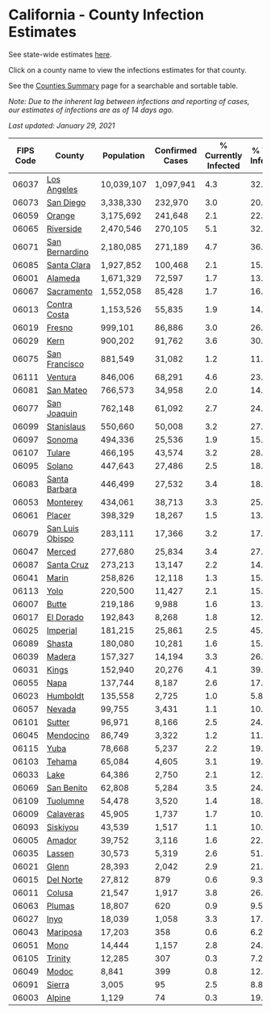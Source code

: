 # California - County Infection Estimates

See state-wide estimates [here](/infections/us-ca).

Click on a county name to view the infections estimates for that county.

See the [Counties Summary](/infections/summary-counties) page for a searchable and sortable table.

*Note: Due to the inherent lag between infections and reporting of cases, our estimates of infections are as of 14 days ago.*

*Last updated: January 29, 2021*

|   FIPS Code |                             County |   Population |   Confirmed Cases |   % Currently Infected |   % Total Infected |
|-------------|------------------------------------|--------------|-------------------|------------------------|--------------------|
|       06037 |         [Los Angeles](los-angeles) |   10,039,107 |         1,097,941 |                    4.3 |               32.8 |
|       06073 |             [San Diego](san-diego) |    3,338,330 |           232,970 |                    3.0 |               20.5 |
|       06059 |                   [Orange](orange) |    3,175,692 |           241,648 |                    2.1 |               22.9 |
|       06065 |             [Riverside](riverside) |    2,470,546 |           270,105 |                    5.1 |               32.0 |
|       06071 |   [San Bernardino](san-bernardino) |    2,180,085 |           271,189 |                    4.7 |               36.2 |
|       06085 |         [Santa Clara](santa-clara) |    1,927,852 |           100,468 |                    2.1 |               15.5 |
|       06001 |                 [Alameda](alameda) |    1,671,329 |            72,597 |                    1.7 |               13.0 |
|       06067 |           [Sacramento](sacramento) |    1,552,058 |            85,428 |                    1.7 |               16.3 |
|       06013 |       [Contra Costa](contra-costa) |    1,153,526 |            55,835 |                    1.9 |               14.5 |
|       06019 |                   [Fresno](fresno) |      999,101 |            86,886 |                    3.0 |               26.0 |
|       06029 |                       [Kern](kern) |      900,202 |            91,762 |                    3.6 |               30.7 |
|       06075 |     [San Francisco](san-francisco) |      881,549 |            31,082 |                    1.2 |               11.2 |
|       06111 |                 [Ventura](ventura) |      846,006 |            68,291 |                    4.6 |               23.2 |
|       06081 |             [San Mateo](san-mateo) |      766,573 |            34,958 |                    2.0 |               14.0 |
|       06077 |         [San Joaquin](san-joaquin) |      762,148 |            61,092 |                    2.7 |               24.1 |
|       06099 |           [Stanislaus](stanislaus) |      550,660 |            50,008 |                    3.2 |               27.1 |
|       06097 |                   [Sonoma](sonoma) |      494,336 |            25,536 |                    1.9 |               15.2 |
|       06107 |                   [Tulare](tulare) |      466,195 |            43,574 |                    3.2 |               28.7 |
|       06095 |                   [Solano](solano) |      447,643 |            27,486 |                    2.5 |               18.0 |
|       06083 |     [Santa Barbara](santa-barbara) |      446,499 |            27,532 |                    3.4 |               18.7 |
|       06053 |               [Monterey](monterey) |      434,061 |            38,713 |                    3.3 |               25.9 |
|       06061 |                   [Placer](placer) |      398,329 |            18,267 |                    1.5 |               13.4 |
|       06079 | [San Luis Obispo](san-luis-obispo) |      283,111 |            17,366 |                    3.2 |               17.7 |
|       06047 |                   [Merced](merced) |      277,680 |            25,834 |                    3.4 |               27.8 |
|       06087 |           [Santa Cruz](santa-cruz) |      273,213 |            13,147 |                    2.2 |               14.0 |
|       06041 |                     [Marin](marin) |      258,826 |            12,118 |                    1.3 |               15.3 |
|       06113 |                       [Yolo](yolo) |      220,500 |            11,427 |                    2.1 |               15.3 |
|       06007 |                     [Butte](butte) |      219,186 |             9,988 |                    1.6 |               13.2 |
|       06017 |             [El Dorado](el-dorado) |      192,843 |             8,268 |                    1.8 |               12.4 |
|       06025 |               [Imperial](imperial) |      181,215 |            25,861 |                    2.5 |               45.2 |
|       06089 |                   [Shasta](shasta) |      180,080 |            10,281 |                    1.6 |               15.9 |
|       06039 |                   [Madera](madera) |      157,327 |            14,194 |                    3.3 |               26.6 |
|       06031 |                     [Kings](kings) |      152,940 |            20,276 |                    4.1 |               39.9 |
|       06055 |                       [Napa](napa) |      137,744 |             8,187 |                    2.6 |               17.2 |
|       06023 |               [Humboldt](humboldt) |      135,558 |             2,725 |                    1.0 |                5.8 |
|       06057 |                   [Nevada](nevada) |       99,755 |             3,431 |                    1.1 |               10.1 |
|       06101 |                   [Sutter](sutter) |       96,971 |             8,166 |                    2.5 |               24.6 |
|       06045 |             [Mendocino](mendocino) |       86,749 |             3,322 |                    1.2 |               11.2 |
|       06115 |                       [Yuba](yuba) |       78,668 |             5,237 |                    2.2 |               19.3 |
|       06103 |                   [Tehama](tehama) |       65,084 |             4,605 |                    3.1 |               19.9 |
|       06033 |                       [Lake](lake) |       64,386 |             2,750 |                    2.1 |               12.2 |
|       06069 |           [San Benito](san-benito) |       62,808 |             5,284 |                    3.5 |               24.8 |
|       06109 |               [Tuolumne](tuolumne) |       54,478 |             3,520 |                    1.4 |               18.4 |
|       06009 |             [Calaveras](calaveras) |       45,905 |             1,737 |                    1.7 |               10.9 |
|       06093 |               [Siskiyou](siskiyou) |       43,539 |             1,517 |                    1.1 |               10.0 |
|       06005 |                   [Amador](amador) |       39,752 |             3,116 |                    1.6 |               22.5 |
|       06035 |                   [Lassen](lassen) |       30,573 |             5,319 |                    2.6 |               51.1 |
|       06021 |                     [Glenn](glenn) |       28,393 |             2,042 |                    2.9 |               21.2 |
|       06015 |             [Del Norte](del-norte) |       27,812 |               879 |                    0.6 |                9.3 |
|       06011 |                   [Colusa](colusa) |       21,547 |             1,917 |                    3.8 |               26.2 |
|       06063 |                   [Plumas](plumas) |       18,807 |               620 |                    0.9 |                9.5 |
|       06027 |                       [Inyo](inyo) |       18,039 |             1,058 |                    3.3 |               17.3 |
|       06043 |               [Mariposa](mariposa) |       17,203 |               358 |                    0.6 |                6.2 |
|       06051 |                       [Mono](mono) |       14,444 |             1,157 |                    2.8 |               24.1 |
|       06105 |                 [Trinity](trinity) |       12,285 |               307 |                    0.3 |                7.2 |
|       06049 |                     [Modoc](modoc) |        8,841 |               399 |                    0.8 |               12.6 |
|       06091 |                   [Sierra](sierra) |        3,005 |                95 |                    2.5 |                8.8 |
|       06003 |                   [Alpine](alpine) |        1,129 |                74 |                    0.3 |               19.6 |